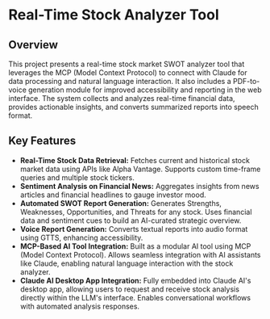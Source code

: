 # Real-Time Stock Analyzer Tool

## Overview

This project presents a real-time stock market SWOT analyzer tool that leverages the MCP (Model Context Protocol) to connect with Claude for data processing and natural language interaction. It also includes a PDF-to-voice generation module for improved accessibility and reporting in the web interface. The system collects and analyzes real-time financial data, provides actionable insights, and converts summarized reports into speech format. 
## Key Features

*   **Real-Time Stock Data Retrieval:** Fetches current and historical stock market data using APIs like Alpha Vantage. Supports custom time-frame queries and multiple stock tickers.
*   **Sentiment Analysis on Financial News:** Aggregates insights from news articles and financial headlines to gauge investor mood.
*   **Automated SWOT Report Generation:** Generates Strengths, Weaknesses, Opportunities, and Threats for any stock. Uses financial data and sentiment cues to build an AI-curated strategic overview.
*   **Voice Report Generation:** Converts textual reports into audio format using GTTS, enhancing accessibility.
*   **MCP-Based AI Tool Integration:** Built as a modular AI tool using MCP (Model Context Protocol). Allows seamless integration with AI assistants like Claude, enabling natural language interaction with the stock analyzer.
*   **Claude AI Desktop App Integration:** Fully embedded into Claude AI's desktop app, allowing users to request and receive stock analysis directly within the LLM's interface. Enables conversational workflows with automated analysis responses.
